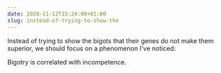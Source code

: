 ```yaml
---
date: 2020-11-12T15:24:00+01:00
slug: instead-of-trying-to-show-the
---
```

Instead of trying to show the bigots that their genes do not make them superior, we should focus on a phenomenon I've noticed:

Bigotry is correlated with incompetence.


